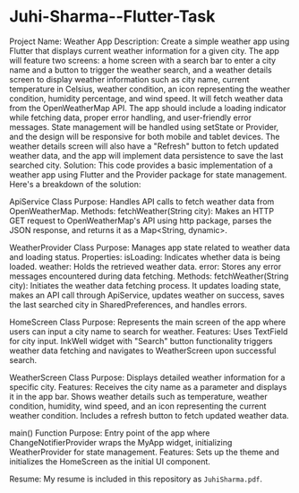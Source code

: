 # Juhi-Sharma--Flutter-Task
Project Name: Weather App
Description: Create a simple weather app using Flutter that displays current weather information for a given city. The app will feature two screens: a home screen with a search bar to enter a city name and a button to trigger the weather search, and a weather details screen to display weather information such as city name, current temperature in Celsius, weather condition, an icon representing the weather condition, humidity percentage, and wind speed. It will fetch weather data from the OpenWeatherMap API. The app should include a loading indicator while fetching data, proper error handling, and user-friendly error messages. State management will be handled using setState or Provider, and the design will be responsive for both mobile and tablet devices. The weather details screen will also have a "Refresh" button to fetch updated weather data, and the app will implement data persistence to save the last searched city.
Solution: This code provides a basic implementation of a weather app using Flutter and the Provider package for state management. Here's a breakdown of the solution:

ApiService Class
Purpose: Handles API calls to fetch weather data from OpenWeatherMap.
Methods:
fetchWeather(String city): Makes an HTTP GET request to OpenWeatherMap's API using http package, parses the JSON response, and returns it as a Map<String, dynamic>.

WeatherProvider Class
Purpose: Manages app state related to weather data and loading status.
Properties:
isLoading: Indicates whether data is being loaded.
weather: Holds the retrieved weather data.
error: Stores any error messages encountered during data fetching.
Methods:
fetchWeather(String city): Initiates the weather data fetching process. It updates loading state, makes an API call through ApiService, updates weather on success, saves the last searched city in SharedPreferences, and handles errors.

HomeScreen Class
Purpose: Represents the main screen of the app where users can input a city name to search for weather.
Features:
Uses TextField for city input.
InkWell widget with "Search" button functionality triggers weather data fetching and navigates to WeatherScreen upon successful search.

WeatherScreen Class
Purpose: Displays detailed weather information for a specific city.
Features:
Receives the city name as a parameter and displays it in the app bar.
Shows weather details such as temperature, weather condition, humidity, wind speed, and an icon representing the current weather condition.
Includes a refresh button to fetch updated weather data.

main() Function
Purpose: Entry point of the app where ChangeNotifierProvider wraps the MyApp widget, initializing WeatherProvider for state management.
Features:
Sets up the theme and initializes the HomeScreen as the initial UI component.

Resume: My resume is included in this repository as `JuhiSharma.pdf`.
